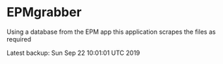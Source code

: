 # EPMgrabber
Using a database from the EPM app this application scrapes the files as required


Latest backup: Sun Sep 22 10:01:01 UTC 2019
